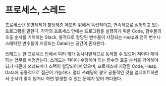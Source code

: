 # 프로세스, 스레드

프로세스란 운영체제가 할당해준 메모리 위에서 독립적이고, 연속적으로 실행되고 있는 프로그램을 말한다.
각각의 프로세스 안에는 프로그램을 실행하기 위한 Code, 함수들의 호출 순서를 기억하는 Stack, 동적으로 할당된 변수들이 저장되는 Heap과 전역 변수나 스태틱한 변수들이 저장되는 Data라는 공간이 존재한다.

쓰레드는 한 프로세스 안에서 여러 개가 동시다발적으로 동작할 수 있으며 저마다 해야 하는 업무를 배정받는다.
쓰레드는 저마다 수행해야 되는 함수의 호출 순서를 기억해야 되기 때문에 쓰레드마다 스택이 할당되어져 있으며, 프로세스에 지정된 Code, Heap, Data에 공통적으로 접근이 가능하다.
멀티 쓰레딩의 경우 공통적인 것을 업데이트하면서 순서가 맞지 않거나 하면 발생할 수 있는 문제가 있어 까다롭다.
